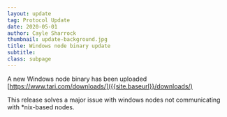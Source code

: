 ```yaml
---
layout: update
tag: Protocol Update
date: 2020-05-01
author: Cayle Sharrock
thumbnail: update-background.jpg
title: Windows node binary update
subtitle: 
class: subpage
---
```


A new Windows node binary has been uploaded  
[https://www.tari.com/downloads/]({{site.baseurl}}/downloads/)

This release solves a major issue with windows nodes not communicating with &#42;nix-based nodes.
